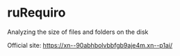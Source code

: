 # ruRequiro
Analyzing the size of files and folders on the disk

Official site: https://xn--90abhbolvbbfgb9aje4m.xn--p1ai/
